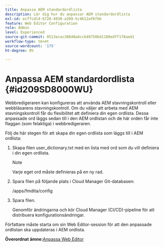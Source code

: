 ```yaml
---
title: Anpassa AEM standardordlista
description: Lär dig hur du anpassar AEM standardordlista
exl-id: ecffcd14-6728-4938-a209-5c4b12af6fbb
feature: Web Editor Configuration
role: Admin
level: Experienced
source-git-commit: 0513ecac38840a4cc649758bd1180edff1f8aed1
workflow-type: tm+mt
source-wordcount: '175'
ht-degree: 0%

---
```


# Anpassa AEM standardordlista {#id209SD8000WU}

Webbredigeraren kan konfigureras att använda AEM stavningskontroll eller webbläsarens stavningskontroll. Om du väljer att arbeta med AEM stavningskontroll får du flexibilitet att definiera din egen ordlista. Dessa anpassade ord läggs sedan till i den AEM ordlistan och de här orden får inte flaggan \(som felaktiga\) i webbredigeraren.

Följ de här stegen för att skapa din egen ordlista som läggs till i AEM ordlista:

1. Skapa filen user\_dictionary.txt med en lista med ord som du vill definiera i din egen ordlista.

   >[!NOTE]
   >
   > Varje eget ord måste definieras på en ny rad.

1. Spara filen på följande plats i Cloud Manager Git-databasen:

   /apps/fmdita/config

1. Spara filen.

   Genomför ändringarna och kör Cloud Manager \(CI/CD\)-pipeline för att distribuera konfigurationsändringar.


Författare måste starta om sin Web Editor-session för att den anpassade ordlistan ska uppdateras i AEM ordlista.

**Överordnat ämne:**&#x200B;[&#x200B; Anpassa Web Editor](conf-web-editor.md)
